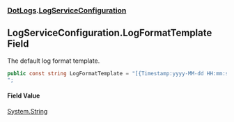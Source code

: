 ### [DotLogs](DotLogs.md 'DotLogs').[LogServiceConfiguration](DotLogs.LogServiceConfiguration.md 'DotLogs\.LogServiceConfiguration')

## LogServiceConfiguration\.LogFormatTemplate Field

The default log format template\.

```csharp
public const string LogFormatTemplate = "[{Timestamp:yyyy-MM-dd HH:mm:ss}] [{Level:u3}] [{Caller}] [{file}:{line}] {Message:lj}
";
```

#### Field Value
[System\.String](https://learn.microsoft.com/en-us/dotnet/api/system.string 'System\.String')